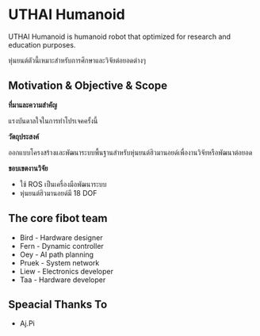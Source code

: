 # UTHAI Humanoid

UTHAI Humanoid is humanoid robot that optimized for research and education purposes.

หุ่นยนต์ตัวนี้เหมาะสำหรับการศึกษาและวิจัยต่อยอดต่างๆ

## Motivation & Objective & Scope

__ที่มาและความสำคัญ__

แรงบันดาลใจในการทำโปรเจคครั้งนี้

__วัตถุประสงค์__

ออกแบบโครงสร้างและพัฒนาระบบพื้นฐานสำหรับหุ่นยนต์ฮิวมานอยด์เพื่องานวิจัยหรือพัฒนาต่อยอด

__ขอบเขตงานวิจัย__

* ใช้ ROS เป็นเครื่องมือพัฒนาระบบ
* หุ่นยนต์ฮิวมานอยด์มี 18 DOF









## The core fibot team

* Bird - Hardware designer
* Fern - Dynamic controller
* Oey - AI path planning
* Pruek - System network
* Liew - Electronics developer
* Taa - Hardware developer

## Speacial Thanks To

* Aj.Pi